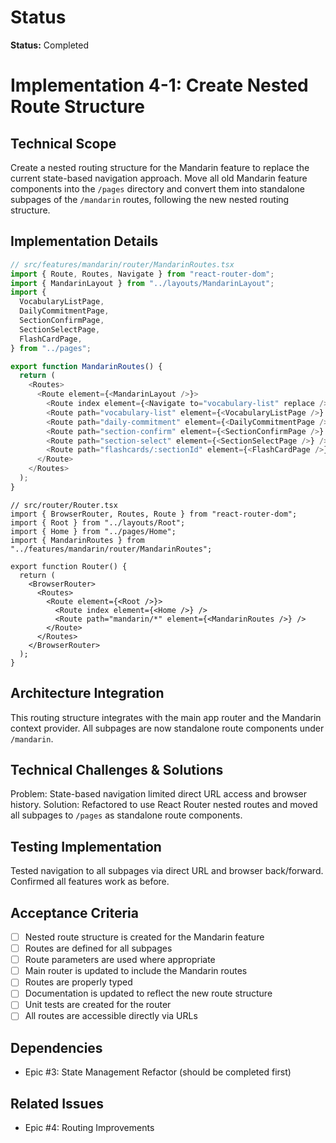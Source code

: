 # Status

**Status:** Completed

# Implementation 4-1: Create Nested Route Structure

## Technical Scope

Create a nested routing structure for the Mandarin feature to replace the current state-based navigation approach. Move all old Mandarin feature components into the `/pages` directory and convert them into standalone subpages of the `/mandarin` routes, following the new nested routing structure.

## Implementation Details

```typescript
// src/features/mandarin/router/MandarinRoutes.tsx
import { Route, Routes, Navigate } from "react-router-dom";
import { MandarinLayout } from "../layouts/MandarinLayout";
import {
  VocabularyListPage,
  DailyCommitmentPage,
  SectionConfirmPage,
  SectionSelectPage,
  FlashCardPage,
} from "../pages";

export function MandarinRoutes() {
  return (
    <Routes>
      <Route element={<MandarinLayout />}>
        <Route index element={<Navigate to="vocabulary-list" replace />} />
        <Route path="vocabulary-list" element={<VocabularyListPage />} />
        <Route path="daily-commitment" element={<DailyCommitmentPage />} />
        <Route path="section-confirm" element={<SectionConfirmPage />} />
        <Route path="section-select" element={<SectionSelectPage />} />
        <Route path="flashcards/:sectionId" element={<FlashCardPage />} />
      </Route>
    </Routes>
  );
}
```

```tsx
// src/router/Router.tsx
import { BrowserRouter, Routes, Route } from "react-router-dom";
import { Root } from "../layouts/Root";
import { Home } from "../pages/Home";
import { MandarinRoutes } from "../features/mandarin/router/MandarinRoutes";

export function Router() {
  return (
    <BrowserRouter>
      <Routes>
        <Route element={<Root />}>
          <Route index element={<Home />} />
          <Route path="mandarin/*" element={<MandarinRoutes />} />
        </Route>
      </Routes>
    </BrowserRouter>
  );
}
```

## Architecture Integration

This routing structure integrates with the main app router and the Mandarin context provider. All subpages are now standalone route components under `/mandarin`.

## Technical Challenges & Solutions

Problem: State-based navigation limited direct URL access and browser history.
Solution: Refactored to use React Router nested routes and moved all subpages to `/pages` as standalone route components.

## Testing Implementation

Tested navigation to all subpages via direct URL and browser back/forward. Confirmed all features work as before.

## Acceptance Criteria

- [ ] Nested route structure is created for the Mandarin feature
- [ ] Routes are defined for all subpages
- [ ] Route parameters are used where appropriate
- [ ] Main router is updated to include the Mandarin routes
- [ ] Routes are properly typed
- [ ] Documentation is updated to reflect the new route structure
- [ ] Unit tests are created for the router
- [ ] All routes are accessible directly via URLs

## Dependencies

- Epic #3: State Management Refactor (should be completed first)

## Related Issues

- Epic #4: Routing Improvements

